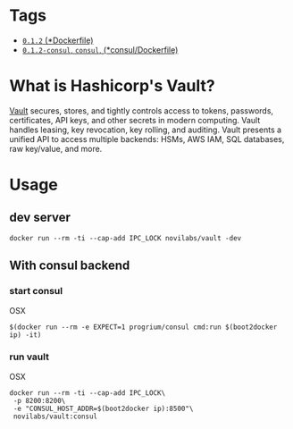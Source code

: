 # Tags
- [`0.1.2` (*Dockerfile)](https://github.com/novilabs/docker-vault/blob/master/Dockerfile)
- [`0.1.2-consul`, `consul`, (*consul/Dockerfile)](https://github.com/novilabs/docker-vault/blob/master/consul/Dockerfile)

# What is Hashicorp's Vault?
[Vault](https://vaultproject.io/) secures, stores, and tightly controls access to tokens, passwords, 
certificates, API keys, and other secrets in modern computing. Vault handles 
leasing, key revocation, key rolling, and auditing. Vault presents a unified 
API to access multiple backends: HSMs, AWS IAM, SQL databases, raw key/value, and more.

# Usage
## dev server

```
docker run --rm -ti --cap-add IPC_LOCK novilabs/vault -dev
```

## With consul backend
### start consul
OSX

```
$(docker run --rm -e EXPECT=1 progrium/consul cmd:run $(boot2docker ip) -it)
```

### run vault
OSX

```
docker run --rm -ti --cap-add IPC_LOCK\
 -p 8200:8200\
 -e "CONSUL_HOST_ADDR=$(boot2docker ip):8500"\
 novilabs/vault:consul
```
